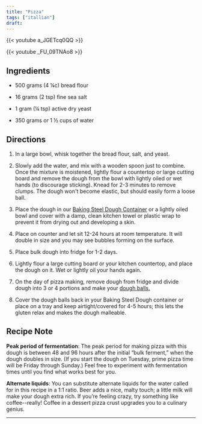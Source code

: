 ```yaml
---
title: "Pizza"
tags: ["itallian"]
draft:
---
```


{{< youtube a_JGETcq0QQ >}}

{{< youtube _FU_09TNAo8 >}}


## Ingredients

-   500 grams (4 ¼c) bread flour 
    
-   16 grams (2 tsp) fine sea salt
    
-   1 gram (¼ tsp) active dry yeast
    
-   350 grams or 1 ½ cups of water

## Directions

1.  In a large bowl, whisk together the bread flour, salt, and yeast.
2.  Slowly add the water, and mix with a wooden spoon just to combine. Once the mixture is moistened, lightly flour a countertop or large cutting board and remove the dough from the bowl with lightly oiled or wet hands (to discourage sticking). Knead for 2-3 minutes to remove clumps. The dough won't become elastic, but should easily form a loose ball.
3.  Place the dough in our [Baking Steel Dough Container](https://bakingsteel.com/collections/accessories/products/baking-steel-dough-container) or a lightly oiled bowl and cover with a damp, clean kitchen towel or plastic wrap to prevent it from drying out and developing a skin.
    
4.  Place on counter and let sit 12-24 hours at room temperature. It will double in size and you may see bubbles forming on the surface.
    
5.  Place bulk dough into fridge for 1-2 days.
    
6.  Lightly flour a large cutting board or your kitchen countertop, and place the dough on it. Wet or lightly oil your hands again.
7.  On the day of pizza making, remove dough from fridge and divide dough into 3 or 4 portions and make your [dough balls.](https://shop.bakingsteel.com/blogs/news/how-to-make-simple-pizza-dough-balls-1)
    
8.  Cover the dough balls back in your Baking Steel Dough container or place on a tray and keep airtight/covered for 4-5 hours; this lets the gluten relax and makes the dough malleable.

## Recipe Note

**Peak period of fermentation**: The peak period for making pizza with this dough is between 48 and 96 hours after the initial “bulk ferment,” when the dough doubles in size. (If you start the dough on Tuesday, prime pizza time will be Friday through Sunday.) Feel free to experiment with fermentation times until you find what works best for you.

**Alternate liquids**: You can substitute alternate liquids for the water called for in this recipe in a 1:1 ratio. Beer adds a nice, malty touch; a little milk will make your dough extra rich. If you’re feeling crazy, try something like coffee--really! Coffee in a dessert pizza crust upgrades you to a culinary genius.


---